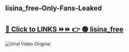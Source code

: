 
 ## lisina_free-Only-Fans-Leaked

# <h2><a href="https://clipsfans.com/lisina_free&ref=git">🔗 Click to LINKS ⏩⏩ 👉 🟢 lisina_free </a></h2>

<a href="https://clipsfans.com/lisina_free&ref=git" rel="nofollow" data-target="animated-image.originalLink"><img src="https://i.ibb.co.com/xMMVF88/686577567.gif" alt="Viral Video Original" style="max-width: 100%; display: inline-block;" data-target="animated-image.originalImage"></a>
